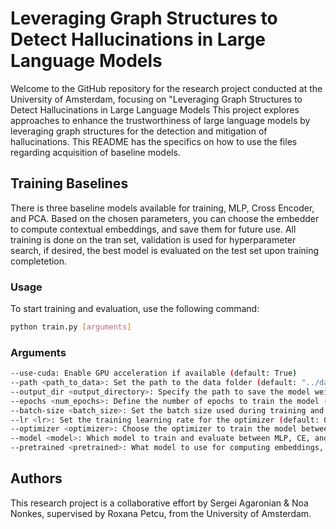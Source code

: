 # Leveraging Graph Structures to Detect Hallucinations in Large Language Models

Welcome to the GitHub repository for the research project conducted at the University of Amsterdam, focusing on "Leveraging Graph Structures to Detect Hallucinations in Large Language Models This project explores approaches to enhance the trustworthiness of large language models by leveraging graph structures for the detection and mitigation of hallucinations. This README has the specifics on how to use the files regarding acquisition of baseline models.

## Training Baselines
There is three baseline models available for training, MLP, Cross Encoder, and PCA. Based on the chosen parameters, you can choose the embedder to compute contextual embeddings, and save them for future use. All training is done on the tran set, validation is used for hyperparameter search, if desired, the best model is evaluated on the test set upon training completetion.

### Usage
To start training and evaluation, use the following command:
```bash
python train.py [arguments]
```

### Arguments
```bash
--use-cuda: Enable GPU acceleration if available (default: True)
--path <path_to_data>: Set the path to the data folder (default: "../data/")
--output_dir <output_directory>: Specify the path to save the model weights (default: "../weights/")
--epochs <num_epochs>: Define the number of epochs to train the model (default: 1000)
--batch-size <batch_size>: Set the batch size used during training and evaluation (default: 256)
--lr <lr>: Set the training learning rate for the optimizer (default: 0.01)
--optimizer <optimizer>: Choose the optimizer to train the model between SGD and Adam (default: Adam)
--model <model>: Which model to train and evaluate between MLP, CE, and PCA
--pretrained <pretrained>: What model to use for computing embeddings, if a local pretrained model us used, then provide the path to the location of the model (default: bert-base-uncased)
```

## Authors

This research project is a collaborative effort by Sergei Agaronian & Noa Nonkes, supervised by Roxana Petcu, from the University of Amsterdam.
